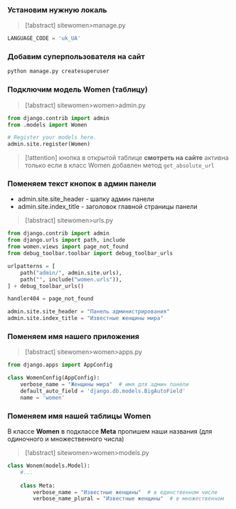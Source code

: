 ### Установим нужную локаль
> [!abstract] sitewomen>manage.py
```python
LANGUAGE_CODE = 'uk_UA'
```
### Добавим суперпользователя на сайт
```cmd
python manage.py createsuperuser
```
### Подключим модель Women (таблицу)
> [!abstract] sitewomen>women>admin.py
```python
from django.contrib import admin
from .models import Women

# Register your models here.
admin.site.register(Women)
```
> [!attention] кнопка в открытой таблице **смотреть на сайте** активна только если в класс Women добавлен метод `get_absolute_url`
### Поменяем текст кнопок в админ панели
* admin.site.site_header - шапку админ панели
* admin.site.index_title - заголовок главной страницы панели

> [!abstract] sitewomen>urls.py
```python
from django.contrib import admin
from django.urls import path, include
from women.views import page_not_found
from debug_toolbar.toolbar import debug_toolbar_urls

urlpatterns = [
    path("admin/", admin.site.urls),
    path("", include("women.urls")),
] + debug_toolbar_urls()

handler404 = page_not_found

admin.site.site_header = "Панель администрирования"
admin.site.index_title = "Известные женщины мира"
```
### Поменяем имя нашего приложения
> [!abstract] sitewomen>women>apps.py
```python
from django.apps import AppConfig

class WomenConfig(AppConfig):
    verbose_name = "Женщины мира"  # имя для админ панели
    default_auto_field = 'django.db.models.BigAutoField'
    name = 'women'
```
### Поменяем имя нашей таблицы Women
В классе **Women** в подклассе **Meta** пропишем наши названия (для одиночного и множественного числа)
> [!abstract] sitewomen>women>models.py
```python
class Wonem(models.Model):
	#...
	
	class Meta:
        verbose_name = "Известные женщины"  # в единственном числе
        verbose_name_plural = "Известные женщины"  # в множественном
```